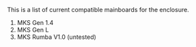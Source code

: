 This is a list of current compatible mainboards for the enclosure.  

1. MKS Gen 1.4
2. MKS Gen L
3. MKS Rumba V1.0 (untested)
